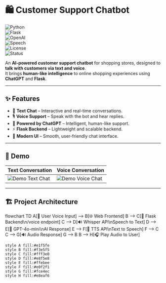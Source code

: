 # 🛍️ Customer Support Chatbot  

![Python](https://img.shields.io/badge/Python-3.9+-blue.svg?logo=python)  
![Flask](https://img.shields.io/badge/Made%20with-Flask-black?logo=flask)  
![OpenAI](https://img.shields.io/badge/Powered%20by-ChatGPT-green?logo=openai)  
![Speech](https://img.shields.io/badge/Supports-Voice%20%26%20Text-orange?logo=google-voice)  
![License](https://img.shields.io/badge/License-MIT-yellow.svg)  
![Status](https://img.shields.io/badge/Status-Active-success.svg)  

An **AI-powered customer support chatbot** for shopping stores, designed to **talk with customers via text and voice**.  
It brings **human-like intelligence** to online shopping experiences using **ChatGPT** and **Flask**.  

---

## ✨ Features  

- 💬 **Text Chat** – Interactive and real-time conversations.  
- 🎙️ **Voice Support** – Speak with the bot and hear replies.  
- 🤖 **Powered by ChatGPT** – Intelligent, human-like support.  
- ⚡ **Flask Backend** – Lightweight and scalable backend.  
- 🎨 **Modern UI** – Smooth, user-friendly chat interface.  

---

## 🎥 Demo  

| Text Conversation | Voice Conversation |
|-------------------|---------------------|
| ![Demo Text Chat](screenshots/demo-text.gif) | ![Demo Voice Chat](screenshots/demo-voice.gif) |

---

## 🏗️ Project Architecture  
flowchart TD
    A[🎤 User Voice Input] --> B[🌐 Web Frontend]
    B --> C[🎯 Flask Backend\n/voice endpoint]
    C --> D[🔊 Whisper API\nSpeech to Text]
    D --> E[💬 GPT-4o-mini\nAI Response]
    E --> F[📢 TTS API\nText to Speech]
    F --> C
    C --> G[🔊 Audio Response]
    G --> B
    B --> H[🎧 Play Audio to User]
    
    style A fill:#e1f5fe
    style B fill:#f3e5f5
    style C fill:#fff3e0
    style D fill:#e8f5e8
    style E fill:#ffebee
    style F fill:#e0f2f1
    style G fill:#fce4ec
    style H fill:#e8eaf6